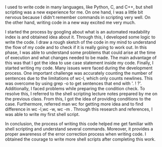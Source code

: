 I used to write code in many languages, like Python, C, and C++, but shell scripting was a new experience for me. On one hand, I was a little bit nervous because I didn't remember commands in scripting very well. On the other hand, writing code in a new way excited me very much.

I started the process by googling about what is an automated readability index is and obtained idea about it. Through this, I developed some logic to write the code. I draw a rough sketch of the code in my mind to understand the flow of my code and to check if it is really going to work out. In this phase, I was able to understand some problems that could arise at the time of execution and what changes needed to be made. The main advantage of this was that I got the idea to use case statement inside my code. Finally, I started writing my code. Many issues were faced during the development process. One important challenge was accurately counting the number of sentences due to the limitations of wc-l, which only counts newlines. This was overcome by using grep -o to get sentences that end with '. ! ?'. Additionally, I faced problems while preparing the condition check. To resolve this, I referred  to the shell scripting lecture notes prepared by me on the previous class. From this, I got the idea of providing conditions to the case. Furthermore, referred man wc for getting more idea and to find difference in wc -l,wc -w, wc -m . Through this research and references, I was able to write my first shell script.


In conclusion, the process of writing this code helped me get familiar with shell scripting and understand several commands. Moreover, it provides a proper awareness of the error correction process when writing code. I obtained the courage to write more shell scripts after completing this work. 
